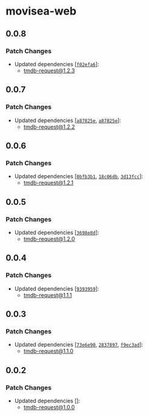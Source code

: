 # movisea-web

## 0.0.8

### Patch Changes

- Updated dependencies [[`f02efa6`](https://github.com/mogeko/movisea/commit/f02efa69403ef02284b49ff0e0e7b050a9b4c99c)]:
  - tmdb-request@1.2.3

## 0.0.7

### Patch Changes

- Updated dependencies [[`a87825e`](https://github.com/mogeko/movisea/commit/a87825e9ee8de8e817d21ac09c6b23612c07c48c), [`a87825e`](https://github.com/mogeko/movisea/commit/a87825e9ee8de8e817d21ac09c6b23612c07c48c)]:
  - tmdb-request@1.2.2

## 0.0.6

### Patch Changes

- Updated dependencies [[`0bfb3b1`](https://github.com/mogeko/movisea/commit/0bfb3b19ee76fcc89d33d9e200be815e50f60848), [`18c06db`](https://github.com/mogeko/movisea/commit/18c06db12b40056c4f287046e89a2117b704f6e8), [`3d13fcc`](https://github.com/mogeko/movisea/commit/3d13fcc1b9456b45aba9026fc7621caae711182d)]:
  - tmdb-request@1.2.1

## 0.0.5

### Patch Changes

- Updated dependencies [[`3698e8d`](https://github.com/mogeko/movisea/commit/3698e8dfcb77f465519b84287ca95c464106d048)]:
  - tmdb-request@1.2.0

## 0.0.4

### Patch Changes

- Updated dependencies [[`9393959`](https://github.com/mogeko/movisea/commit/9393959f8e7fcba6fc3c9d5d23713655863d9bbd)]:
  - tmdb-request@1.1.1

## 0.0.3

### Patch Changes

- Updated dependencies [[`73e6e90`](https://github.com/mogeko/movisea/commit/73e6e9075ee8bd28bf10bfbd255cf7d43c56e0ca), [`2837897`](https://github.com/mogeko/movisea/commit/2837897af7d5c3b3396601ec1534f7ee86333215), [`f9ec3ad`](https://github.com/mogeko/movisea/commit/f9ec3adb187a7642a85db9a28c4ffe0284bbd7d6)]:
  - tmdb-request@1.1.0

## 0.0.2

### Patch Changes

- Updated dependencies []:
  - tmdb-request@1.0.0
